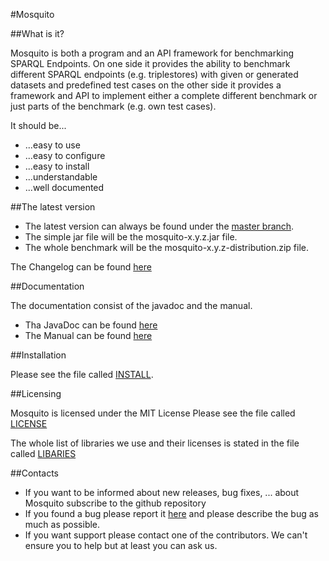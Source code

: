 #Mosquito

##What is it?

Mosquito is both a program and an API framework for benchmarking SPARQL Endpoints.
On one side it provides the ability to benchmark different SPARQL endpoints (e.g. triplestores) with 
given or generated datasets and predefined test cases on the other side it provides a framework and API 
to implement either a complete different benchmark or just parts of the benchmark (e.g. own test cases).


It should be...

+ ...easy to use
+ ...easy to configure
+ ...easy to install
+ ...understandable
+ ...well documented

##The latest version

+ The latest version can always be found under the [master branch](https://github.com/AKSW/mosquito/tree/master).
+ The simple jar file will be the mosquito-x.y.z.jar file. 
+ The whole benchmark will be the mosquito-x.y.z-distribution.zip file.

The Changelog can be found [here](https://github.com/AKSW/mosquito/blob/master/CHANGELOG)

##Documentation

The documentation consist of the javadoc and the manual.

+ Tha JavaDoc can be found [here](http://aksw.github.io/mosquito/javadoc/)
+ The Manual can be found [here](https://github.com/AKSW/mosquito/blob/master/MANUAL.pdf)

##Installation

Please see the file called [INSTALL](https://github.com/AKSW/mosquito/blob/master/INSTALL).

##Licensing

Mosquito is licensed under the MIT License
Please see the file called [LICENSE](https://github.com/AKSW/mosquito/blob/master/LICENSE)

The whole list of libraries we use and their licenses is stated in the file called [LIBARIES](https://github.com/AKSW/mosquito/blob/master/LIBRARIES)

##Contacts

+ If you want to be informed about new releases, bug fixes, ... about Mosquito subscribe to the github repository
+ If you found a bug please report it [here](https://github.com/AKSW/mosquito/issues) and please describe the bug as much as possible. 
+ If you want support please contact one of the contributors. We can't ensure you to help but at least you can ask us.
